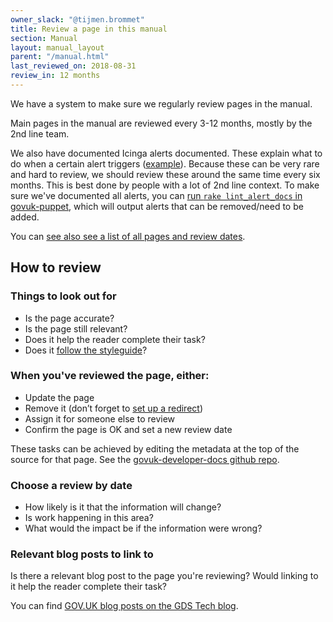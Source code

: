 ```yaml
---
owner_slack: "@tijmen.brommet"
title: Review a page in this manual
section: Manual
layout: manual_layout
parent: "/manual.html"
last_reviewed_on: 2018-08-31
review_in: 12 months
---
```


We have a system to make sure we regularly review pages in the manual.

Main pages in the manual are reviewed every 3-12 months, mostly by the 2nd line team.

We also have documented Icinga alerts
documented. These explain what to do when a certain alert triggers ([example](/manual/alerts/fastly-error-rate.html)). Because these can be very rare and hard to review, we should review these around the same time every six months. This is best done by people with a lot of 2nd line context. To make sure we've documented all alerts, you can [run `rake lint_alert_docs` in govuk-puppet](https://github.com/alphagov/govuk-puppet/blob/master/lib/tasks/lint_alert_docs.rake), which will output alerts that can be removed/need to be added.

You can [see also see a list of all pages and review dates](/page-reviews.html).

## How to review

### Things to look out for

- Is the page accurate?
- Is the page still relevant?
- Does it help the reader complete their task?
- Does it [follow the styleguide](/manual/docs-style-guide.html)?

### When you've reviewed the page, either:

- Update the page
- Remove it (don’t forget to [set up a redirect][redirects])
- Assign it for someone else to review
- Confirm the page is OK and set a new review date

These tasks can be achieved by editing the metadata at the top of the source for that page. See the [govuk-developer-docs github repo](https://github.com/alphagov/govuk-developer-docs).

### Choose a review by date

- How likely is it that the information will change?
- Is work happening in this area?
- What would the impact be if the information were wrong?

### Relevant blog posts to link to

Is there a relevant blog post to the page you're reviewing? Would linking to it help the reader complete their task?

You can find [GOV.UK blog posts on the  GDS Tech blog](https://gdstechnology.blog.gov.uk/category/gov-uk/).

[redirects]: https://github.com/alphagov/govuk-developer-docs/blob/master/data/redirects.yml

